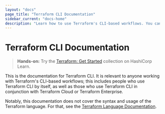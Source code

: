 ```yaml
---
layout: "docs"
page_title: "Terraform CLI Documentation"
sidebar_current: "docs-home"
description: "Learn how to use Terraform's CLI-based workflows. You can use the CLI alone or in conjunction with Terraform Cloud or Terraform Enterprise."
---
```


# Terraform CLI Documentation

> **Hands-on:** Try the [Terraform: Get Started](https://learn.hashicorp.com/collections/terraform/aws-get-started?utm_source=WEBSITE&utm_medium=WEB_IO&utm_offer=ARTICLE_PAGE&utm_content=DOCS) collection on HashiCorp Learn.

This is the documentation for Terraform CLI. It is relevant to anyone working
with Terraform's CLI-based workflows; this includes people who use Terraform CLI
by itself, as well as those who use Terraform CLI in conjunction with Terraform
Cloud or Terraform Enterprise.

Notably, this documentation does not cover the syntax and usage of the Terraform
language. For that, see the
[Terraform Language Documentation](/docs/language/index.html).
